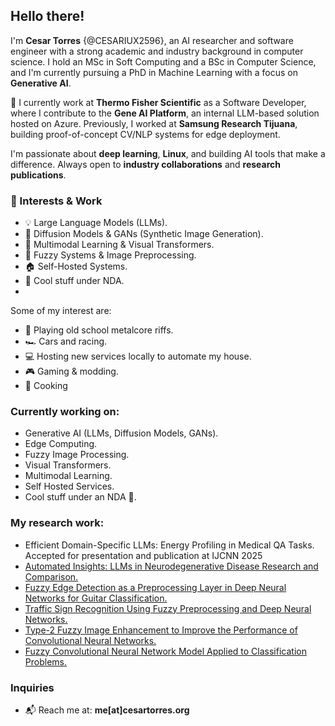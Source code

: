## Hello there!

I'm **Cesar Torres** {@CESARIUX2596}, an AI researcher and software engineer with a strong academic and industry background in computer science. I hold an MSc in Soft Computing and a BSc in Computer Science, and I'm currently pursuing a PhD in Machine Learning with a focus on **Generative AI**.

🔬 I currently work at **Thermo Fisher Scientific** as a Software Developer, where I contribute to the **Gene AI Platform**, an internal LLM-based solution hosted on Azure. Previously, I worked at **Samsung Research Tijuana**, building proof-of-concept CV/NLP systems for edge deployment.

I'm passionate about **deep learning**, **Linux**, and building AI tools that make a difference. Always open to **industry collaborations** and **research publications**.

### 🔧 Interests & Work
- 💡 Large Language Models (LLMs).
- 🎨 Diffusion Models & GANs (Synthetic Image Generation). 
- 🧠 Multimodal Learning & Visual Transformers.
- 🐧 Fuzzy Systems & Image Preprocessing.
- 🏠 Self-Hosted Systems.
- 🔐 Cool stuff under NDA.
- 
Some of my interest are:
- 🎸 Playing old school metalcore riffs.
- 🏎️ Cars and racing.
- 💻 Hosting new services locally to automate my house.
- 🎮 Gaming & modding.
- 🍳 Cooking

### Currently working on:
- Generative AI (LLMs, Diffusion Models, GANs).
- Edge Computing.
- Fuzzy Image Processing.
- Visual Transformers.
- Multimodal Learning.
- Self Hosted Services.
- Cool stuff under an NDA 🤫.

### My research work:
- <a >Efficient Domain-Specific LLMs: Energy Profiling in Medical QA Tasks. Accepted for presentation and publication at IJCNN 2025</a>
- <a href="https://doi.org/10.1007/978-3-031-83879-8_9" title="Automated Insights: LLMs in Neurodegenerative Disease Research and Comparison">Automated Insights: LLMs in Neurodegenerative Disease Research and Comparison.</a>
- <a href="https://www.mdpi.com/1424-8220/22/15/5892" title="Fuzzy Edge Detection as a Preprocessing Layer in Deep Neural Networks for Guitar Classification">Fuzzy Edge Detection as a Preprocessing Layer in Deep Neural Networks for Guitar Classification.</a>
- <a href="https://link.springer.com/chapter/10.1007/978-3-031-28999-6_5" title="Traffic Sign Recognition Using Fuzzy Preprocessing and Deep Neural Networks">Traffic Sign Recognition Using Fuzzy Preprocessing and Deep Neural Networks.</a>
- <a href="https://ieeexplore.ieee.org/document/10458559" title="Type-2 Fuzzy Image Enhancement to Improve the Performance of Convolutional Neural Networks">Type-2 Fuzzy Image Enhancement to Improve the Performance of Convolutional Neural Networks.</a>
- <a href="https://content.iospress.com/articles/journal-of-intelligent-and-fuzzy-systems/ifs219369" title="Fuzzy Convolutional Neural Network Model Applied to Classification Problems">Fuzzy Convolutional Neural Network Model Applied to Classification Problems.</a>

### Inquiries
- 📬 Reach me at: **me[at]cesartorres.org**
